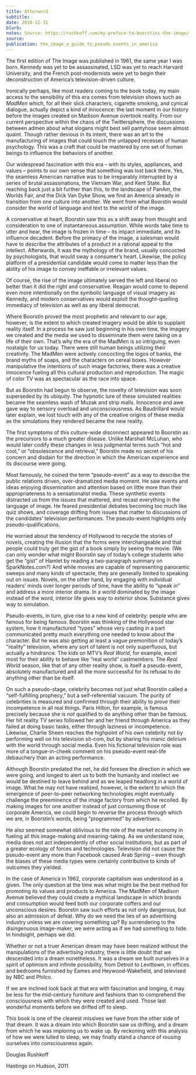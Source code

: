 ```yaml
---
title: Afterword
subtitle: 
date: 2010-12-31
blurb: 
notes: Source: https://rushkoff.com/my-preface-to-boorstins-the-image/  Date: 2011
source: 
publication: the_image_a_guide_to_pseudo_events_in_america
---
```


The first edition of The Image was published in 1961, the same year I was born. Kennedy was yet to be assassinated, LSD was yet to reach Harvard University, and the French post-modernists were yet to begin their deconstruction of America’s television-driven culture.

Ironically perhaps, like most readers coming to the book today, my main access to the sensibility of this era comes from television shows such as _MadMen_ which, for all their slick characters, cigarette smoking, and cynical dialogue, actually depict a kind of innocence: the last moment in our history before the images created on Madison Avenue overtook reality. From our current perspective within the chaos of the Twittersphere, the discussions between admen about what slogans might best sell pantyhose seem almost quaint. Though rather devious in its intent, there was an art to the manufacturing of images that could touch the untapped recesses of human psychology. This was a craft that could be mastered by one set of human beings to influence the behaviors of another.

Our widespread fascination with this era – with its styles, appliances, and values – points to our own sense that something was lost back there. Yes, the seamless American narrative was to be irreparably interrupted by a series of brutal assassinations, the Vietnam War, and Kent State. But reaching back just a bit further than this, to the landscape of PanAm, the Worlds Fair, and the Dick Van Dyke Show, we find an America already in transition from one culture into another. We went from what Boorstin would consider the world of language and text to the world of the image.

A conservative at heart, Boorstin saw this as a shift away from thought and consideration to one of instantaneous assumption. While words take time to utter and hear, the image is frozen in time – its impact immediate, and its influence decadent. Before the primacy of the image, a salesman would have to describe the attributes of a product in a rational appeal to the intellect. Afterwards, it was the mythology of the brand, usually concocted by psychologists, that would sway a consumer’s heart. Likewise, the policy platform of a presidential candidate would come to matter less than the ability of his image to convey ineffable or irrelevant values.

Of course, the rise of the image ultimately served the left and liberal no better than it did the right and conservative. Reagan would come to depend even more intentionally on the symbolic language of visual imagery as Kennedy, and modern conservatives would exploit the thought-quelling immediacy of television as well as any liberal democrat.

Where Boorstin proved the most prophetic and relevant to our age, however, is the extent to which created imagery would be able to supplant reality itself. In a process he saw just beginning in his own time, the imagery we created and the media we used to disseminate them were taking on a life of their own. That’s why the era of the MadMen is so intriguing, even nostalgic for us today. There were still human beings utilizing their creativity. The MadMen were actively concocting the logos of banks, the brand myths of soaps, and the characters on cereal boxes. However manipulative the intentions of such image factories, there was a creative innocence fueling all this cultural production and reproduction. The magic of color TV was as spectacular as the race into space.

But as Boorstin had begun to observe, the novelty of television was soon superseded by its ubiquity. The hypnotic lure of these simulated realities became the seamless wash of Muzak and strip malls. Innocence and awe gave way to sensory overload and unconsciousness. As Baudrillard would later explain, we lost touch with any of the creative origins of these media as the simulations they rendered became the new reality.

The first symptoms of this culture-wide disconnect appeared to Boorstin as the precursors to a much greater disease. Unlike Marshall McLuhan, who would later codify these changes in less judgmental terms such “hot and cool,” or “obsolescence and retrieval,” Boorstin made no secret of his concern and disdain for the direction in which the American experience and its discourse were going.

Most famously, he coined the term “pseudo-event” as a way to describe the public relations driven, over-dramatized media moment. He saw events and ideas enjoying dissemination and attention based on little more than their appropriateness to a sensationalist media. These synthetic events distracted us from the issues that mattered, and recast everything in the language of image. He feared presidential debates becoming too much like quiz shows, and coverage drifting from issues that matter to discussions of the candidates’ television performances. The pseudo-event highlights only pseudo-qualifications.

He worried about the tendency of Hollywood to recycle the stories of novels, creating the illusion that the forms were interchangeable and that people could truly get the gist of a book simply by seeing the movie. (We can only wonder what might Boorstin say of today’s college students who get the “gist” of Hamlet by reading a two-paragraph summary on SparkNotes.com?) And while movies are capable of representing panoramic sweeps and many kinds of spectacle, they are generally limited to speaking out on issues. Novels, on the other hand, by engaging with individual readers’ minds over longer periods of time, have the ability to “speak _in_” and address a more interior drama. In a world dominated by the image instead of the word, interior life gives way to exterior show. Substance gives way to simulation.

Pseudo-events, in turn, give rise to a new kind of celebrity: people who are famous for being famous. Boorstin was thinking of the Hollywood star system, how it manufactured “types” whose very casting in a part communicated pretty much everything one needed to know about the character. But he was also getting at least a vague premonition of today’s “reality” television, where any sort of talent is not only superfluous, but actually a hindrance. The kids on MTV’s _Real World_, for example, excel most for their ability to behave like “real world” castmembers. The _Real World_ season, like that of any other reality show, is itself a pseudo-event, absolutely manufactured and all the more successful for its refusal to do anything other than be itself.

On such a pseudo-stage, celebrity becomes not just what Boorstin called a “self-fulfilling prophecy,” but a self-referential vacuum. The purity of celebrities is measured and confirmed through their ability to _prove_ their incompetence in all real things. Paris Hilton, for example, is famous precisely because she is _not_ qualified to do anything other than be famous. Her hit reality TV series followed her and her friend through America as they failed at doing basic tasks, either through laziness or incompetence. Likewise, Charlie Sheen reaches the highpoint of his own celebrity not by performing well on his television sit-com, but by sharing his manic delirium with the world through social media. Even his fictional television role was more of a tongue-in-cheek comment on his pseudo-event real-life debauchery than an acting performance.

Although Boorstin predated the net, he did foresee the direction in which we were going, and longed to alert us to both the humanity and intellect we would be destined to leave behind and as we leaped headlong in a world of image. What he may not have realized, however, is the extent to which the emergence of peer-to-peer networking technologies might eventually challenge the preeminence of the image factory from which he recoiled. By making images for one another instead of just consuming those of corporate America, we could begin to reverse the process through which we are, in Boorstin’s words, being “programmed” by advertisers.

He also seemed somewhat oblivious to the role of the market economy in fueling all this image-making and meaning-taking. As we understand now, media does not act independently of other social institutions, but as part of a greater ecology of forces and technologies. Television did not cause the pseudo-event any more than Facebook caused Arab Spring – even though the biases of these media types were certainly contributive to kinds of outcomes they yielded.

In the case of America in 1962, corporate capitalism was understood as a given. The only question at the time was what might be the best method for promoting its values and products to America. The MadMen of Madison Avenue believed they could create a mythical landscape in which brands and consumption would feed both our corporate coffers and our unconscious desires. Boorstin saw such efforts as not only dangerous, but also an admission of defeat. Why do we need the lies of an advertising industry unless we are covering something up? By surrendering to the disingenuous image-maker, we were acting as if we had something to hide. In hindsight, perhaps we did.

Whether or not a truer American dream may have been realized without the manipulations of the advertising industry, there is little doubt that we descended into a dream nonetheless. It was a dream we built ourselves in a spirit of optimism and infinite possibility, from Detroit to Levittown, in offices and bedrooms furnished by Eames and Heywood-Wakefield, and televised by NBC and Philco.

If we are inclined look back at that era with fascination and longing, it may be less for the mid-century furniture and fashions than to comprehend the consciousness with which they were created and used. Those last wonderful moments before we drifted off to sleep.

This book is one of the clearest missives we have from the other side of that dream. It was a dream into which Boorstin saw us drifting, and a dream from which he was imploring us to wake up. By reckoning with this analysis of how we were lulled to sleep, we may finally stand a chance of rousing ourselves into consciousness again.

Douglas Rushkoff

Hastings on Hudson, 2011

